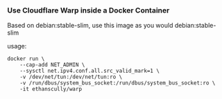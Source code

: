 ### Use Cloudflare Warp inside a Docker Container
Based on debian:stable-slim, use this image as you would debian:stable-slim

usage:
```Shell
docker run \
    --cap-add NET_ADMIN \
    --sysctl net.ipv4.conf.all.src_valid_mark=1 \
    -v /dev/net/tun:/dev/net/tun:ro \
    -v /run/dbus/system_bus_socket:/run/dbus/system_bus_socket:ro \
    -it ethanscully/warp
```
